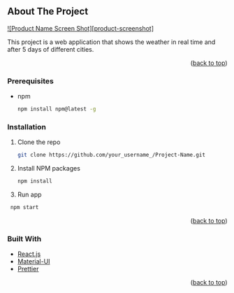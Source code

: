 ## About The Project

[![Product Name Screen Shot][product-screenshot]](https://example.com)

This project is a web application that shows the weather in real time and after 5 days of different cities.

<p align="right">(<a href="#top">back to top</a>)</p>

### Prerequisites

- npm
  ```sh
  npm install npm@latest -g
  ```

### Installation

1. Clone the repo
   ```sh
   git clone https://github.com/your_username_/Project-Name.git
   ```
2. Install NPM packages
   ```sh
   npm install
   ```
3. Run app
  ```sh
   npm start
  ```

<p align="right">(<a href="#top">back to top</a>)</p>

### Built With

- [React.js](https://reactjs.org/)
- [Material-UI](https://mui.com/)
- [Prettier](https://prettier.iom)

<p align="right">(<a href="#top">back to top</a>)</p>
